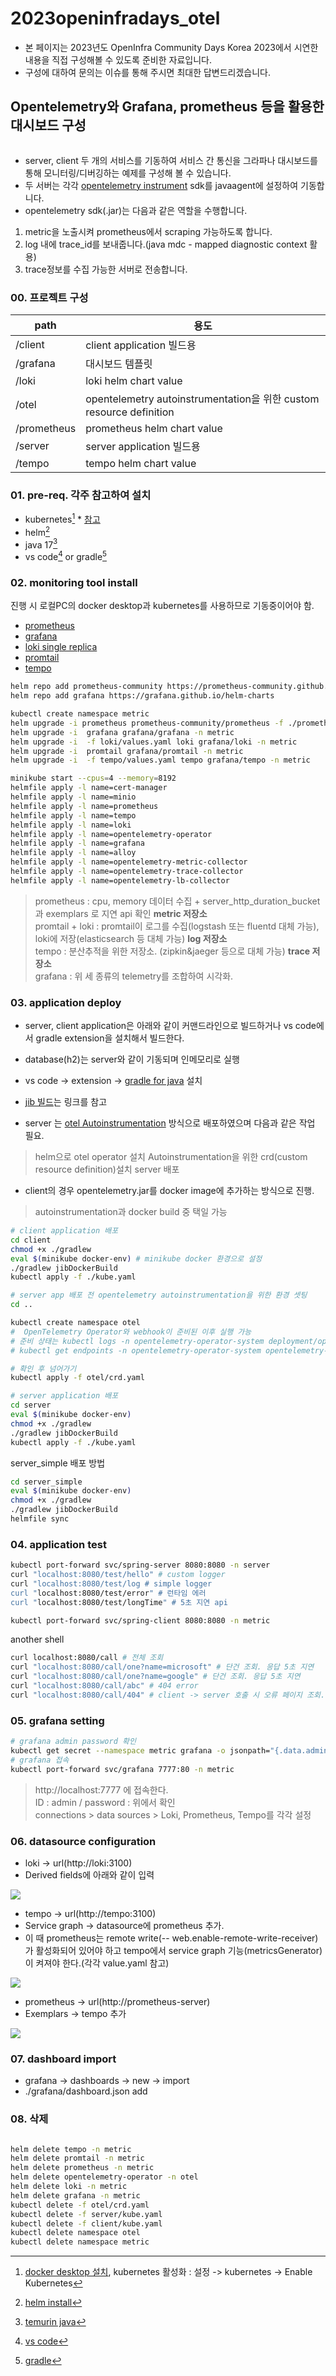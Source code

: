 # 2023openinfradays_otel
- 본 페이지는 2023년도 OpenInfra Community Days Korea 2023에서 시연한 내용을 직접 구성해볼 수 있도록 준비한 자료입니다.  
- 구성에 대하여 문의는 이슈를 통해 주시면 최대한 답변드리겠습니다.

## Opentelemetry와  Grafana, prometheus 등을 활용한 대시보드 구성
<img src="./static/otel.drawio.svg" alt="" >   

- server, client 두 개의 서비스를 기동하여 서비스 간 통신을 그라파나 대시보드를 통해 모니터링/디버깅하는 예제를 구성해 볼 수 있습니다.
- 두 서버는 각각 [opentelemetry instrument](https://opentelemetry.io/docs/instrumentation/) sdk를 javaagent에 설정하여 기동합니다.
- opentelemetry sdk(.jar)는 다음과 같은 역할을 수행합니다.
1. metric을 노출시켜 prometheus에서 scraping 가능하도록 합니다.
2. log 내에 trace_id를 보내줍니다.(java mdc - mapped diagnostic context 활용)
3. trace정보를 수집 가능한 서버로 전송합니다. 

### 00. 프로젝트 구성
| path       |  용도    |
|------------|---------|
| /client    | client application 빌드용 |
| /grafana   | 대시보드 템플릿 |
| /loki      | loki helm chart value |
| /otel      | opentelemetry autoinstrumentation을 위한 custom resource definition |
| /prometheus| prometheus helm chart value |
| /server    | server application 빌드용 |
| /tempo     | tempo helm chart value |

### 01. pre-req. 각주 참고하여 설치
- kubernetes[^kubernetes]   * [참고](/static/img_01.png)
- helm[^helm]
- java 17[^java]
- vs code[^vscode] or gradle[^gradle]

[^kubernetes]: [docker desktop 설치](https://docs.docker.com/desktop/install),  kubernetes 활성화 : 설정 -> kubernetes -> Enable Kubernetes    
[^helm]: [helm install](https://helm.sh/docs/intro/install/)   
[^java]: [temurin java](https://adoptium.net/temurin/releases/)   
[^vscode]: [vs code](https://code.visualstudio.com/download)   
[^gradle]: [gradle](https://gradle.org/install/)   

### 02. monitoring tool install
진행 시 로컬PC의 docker desktop과 kubernetes를 사용하므로 기동중이어야 함.

- [prometheus](https://github.com/prometheus-community/helm-charts)
- [grafana](https://github.com/grafana/helm-charts)
- [loki single replica](https://grafana.com/docs/loki/latest/installation/helm/install-monolithic/)
- [promtail](https://grafana.com/docs/loki/latest/clients/promtail/installation/)
- [tempo](https://grafana.com/docs/tempo/latest/setup/helm-chart/)



```bash
helm repo add prometheus-community https://prometheus-community.github.io/helm-charts
helm repo add grafana https://grafana.github.io/helm-charts

kubectl create namespace metric
helm upgrade -i prometheus prometheus-community/prometheus -f ./prometheus/values.yaml -n metric
helm upgrade -i  grafana grafana/grafana -n metric
helm upgrade -i  -f loki/values.yaml loki grafana/loki -n metric
helm upgrade -i  promtail grafana/promtail -n metric
helm upgrade -i  -f tempo/values.yaml tempo grafana/tempo -n metric

```

```bash
minikube start --cpus=4 --memory=8192
helmfile apply -l name=cert-manager
helmfile apply -l name=minio
helmfile apply -l name=prometheus
helmfile apply -l name=tempo
helmfile apply -l name=loki
helmfile apply -l name=opentelemetry-operator
helmfile apply -l name=grafana
helmfile apply -l name=alloy
helmfile apply -l name=opentelemetry-metric-collector
helmfile apply -l name=opentelemetry-trace-collector
helmfile apply -l name=opentelemetry-lb-collector
```
> prometheus : cpu, memory 데이터 수집 + server_http_duration_bucket 과 exemplars 로 지연 api 확인 **metric 저장소**   
> promtail + loki : promtail이 로그를 수집(logstash 또는 fluentd 대체 가능), loki에 저장(elasticsearch 등 대체 가능) **log 저장소**   
> tempo : 분산추적을 위한 저장소. (zipkin&jaeger 등으로 대체 가능) **trace 저장소**   
> grafana : 위 세 종류의 telemetry를 조합하여 시각화.

### 03. application deploy

- server, client application은 아래와 같이 커맨드라인으로 빌드하거나 vs code에서 gradle extension을 설치해서 빌드한다.
- database(h2)는 server와 같이 기동되며 인메모리로 실행
- vs code -> extension -> [gradle for java](https://marketplace.visualstudio.com/items?itemName=vscjava.vscode-gradle) 설치
- [jib 빌드](https://github.com/GoogleContainerTools/jib)는 링크를 참고

- server 는 [otel Autoinstrumentation](https://opentelemetry.io/docs/k8s-operator/automatic/) 방식으로 배포하였으며 다음과 같은 작업 필요.   
> helm으로 otel operator 설치
> Autoinstrumentation을 위한 crd(custom resource definition)설치
> server 배포

- client의 경우 opentelemetry.jar를 docker image에 추가하는 방식으로 진행.

> autoinstrumentation과 docker build 중 택일 가능

```bash 
# client application 배포
cd client
chmod +x ./gradlew
eval $(minikube docker-env) # minikube docker 환경으로 설정
./gradlew jibDockerBuild
kubectl apply -f ./kube.yaml

# server app 배포 전 opentelemetry autoinstrumentation을 위한 환경 셋팅
cd ..

kubectl create namespace otel
#  OpenTelemetry Operator와 webhook이 준비된 이후 실행 가능
# 준비 상태는 kubectl logs -n opentelemetry-operator-system deployment/opentelemetry-operator -c manager
# kubectl get endpoints -n opentelemetry-operator-system opentelemetry-operator-webhook

# 확인 후 넘어가기
kubectl apply -f otel/crd.yaml

# server application 배포
cd server
eval $(minikube docker-env)
chmod +x ./gradlew
./gradlew jibDockerBuild
kubectl apply -f ./kube.yaml
```

server_simple 배포 방법

```bash
cd server_simple
eval $(minikube docker-env)
chmod +x ./gradlew
./gradlew jibDockerBuild
helmfile sync
```

### 04. application test


```bash
kubectl port-forward svc/spring-server 8080:8080 -n server
curl "localhost:8080/test/hello" # custom logger
curl "localhost:8080/test/log # simple logger
curl "localhost:8080/test/error" # 런타임 에러
curl "localhost:8080/test/longTime" # 5초 지연 api
```

```bash
kubectl port-forward svc/spring-client 8080:8080 -n metric
```

another shell
```bash
curl localhost:8080/call # 전체 조회
curl "localhost:8080/call/one?name=microsoft" # 단건 조회. 응답 5초 지연
curl "localhost:8080/call/one?name=google" # 단건 조회. 응답 5초 지연
curl "localhost:8080/call/abc" # 404 error
curl "localhost:8080/call/404" # client -> server 호출 시 오류 페이지 조회. client에서는 not found 리턴
```

### 05. grafana setting

```bash
# grafana admin password 확인
kubectl get secret --namespace metric grafana -o jsonpath="{.data.admin-password}" | base64 --decode ; echo 
# grafana 접속
kubectl port-forward svc/grafana 7777:80 -n metric
```

> http://localhost:7777 에 접속한다.   
> ID : admin / password : 위에서 확인   
> connections > data sources > Loki, Prometheus, Tempo를 각각 설정   

### 06. datasource configuration

- loki -> url(http://loki:3100)   
- Derived fields에 아래와 같이 입력   
<img src="./static/loki.png">   

- tempo -> url(http://tempo:3100)   
- Service graph -> datasource에 prometheus 추가.   
- 이 때 prometheus는 remote write(-- web.enable-remote-write-receiver)가 활성화되어 있어야 하고 tempo에서 service graph 기능(metricsGenerator)이 켜져야 한다.(각각 value.yaml 참고)   
<img src="./static/tempo.png">    

- prometheus -> url(http://prometheus-server)   
- Exemplars -> tempo 추가   
<img src="./static/prometheus.png">   

### 07. dashboard import
- grafana -> dashboards -> new -> import
- ./grafana/dashboard.json add


### 08. 삭제

```bash

helm delete tempo -n metric
helm delete promtail -n metric
helm delete prometheus -n metric
helm delete opentelemetry-operator -n otel
helm delete loki -n metric
helm delete grafana -n metric
kubectl delete -f otel/crd.yaml
kubectl delete -f server/kube.yaml
kubectl delete -f client/kube.yaml
kubectl delete namespace otel
kubectl delete namespace metric

```